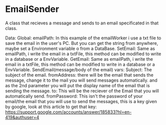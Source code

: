# EmailSender
A class that recieves a message and sends to an email specificated in that class.

Data:
      Global:
            emailPath: In this example of the emailWorker i use a txt file to save the email in the user's PC. But you can get the string from anywhere, maybe set a Environment variable o from a DataBase.
      SetEmail:
            Same as emailPath, i write the email in a txtFile, this method can be modified to write in a database or a EnvVariable.
      GetEmail:
            Same as emailPath, i write the email in a txtFile, this method can be modified to write in a database or a EnvVariable.
      SendEmail(message/body of the email)
            vars:
                Subject: The subject of the email.
                fromAddress: there will be the email that sends the message, change it to the mail you will send messages automatically. and as the 2nd parameter you will put the display name of the email that is sending the message.
                to: This will be the reciever of the Email that you will automatically send.
                fromPassword: This isn't the password of your email/the email that you will use to send the messages, this is a key given by google, look at this article to get that key:                                                             https://support.google.com/accounts/answer/185833?hl=en-419&authuser=4

                
                
                
